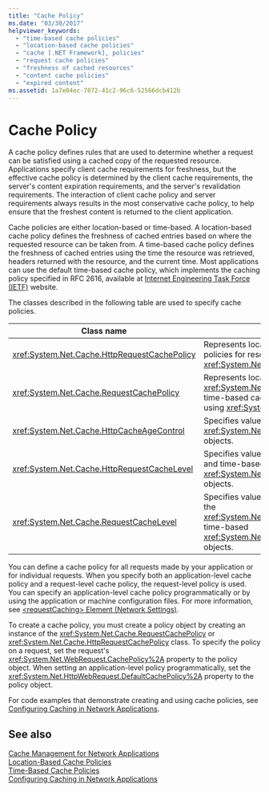 ```yaml
---
title: "Cache Policy"
ms.date: "03/30/2017"
helpviewer_keywords: 
  - "time-based cache policies"
  - "location-based cache policies"
  - "cache [.NET Framework], policies"
  - "request cache policies"
  - "freshness of cached resources"
  - "content cache policies"
  - "expired content"
ms.assetid: 1a7e04ec-7872-41c2-96c6-52566dcb412b
---
```

# Cache Policy
A cache policy defines rules that are used to determine whether a request can be satisfied using a cached copy of the requested resource. Applications specify client cache requirements for freshness, but the effective cache policy is determined by the client cache requirements, the server's content expiration requirements, and the server's revalidation requirements. The interaction of client cache policy and server requirements always results in the most conservative cache policy, to help ensure that the freshest content is returned to the client application.  
  
 Cache policies are either location-based or time-based. A location-based cache policy defines the freshness of cached entries based on where the requested resource can be taken from. A time-based cache policy defines the freshness of cached entries using the time the resource was retrieved, headers returned with the resource, and the current time. Most applications can use the default time-based cache policy, which implements the caching policy specified in RFC 2616, available at [Internet Engineering Task Force (IETF)](https://www.ietf.org/) website.  
  
 The classes described in the following table are used to specify cache policies.  
  
|Class name|Description|  
|----------------|-----------------|  
|<xref:System.Net.Cache.HttpRequestCachePolicy>|Represents location-based and time-based cache policies for resources requested using <xref:System.Net.HttpWebRequest> objects.|  
|<xref:System.Net.Cache.RequestCachePolicy>|Represents location-based cache policies or the <xref:System.Net.Cache.RequestCacheLevel.Default> time-based cache policy for resources requested using <xref:System.Net.WebRequest> objects.|  
|<xref:System.Net.Cache.HttpCacheAgeControl>|Specifies values used to create time-based <xref:System.Net.Cache.HttpRequestCachePolicy> objects.|  
|<xref:System.Net.Cache.HttpRequestCacheLevel>|Specifies values used to create location-based and time-based <xref:System.Net.Cache.HttpRequestCachePolicy> objects.|  
|<xref:System.Net.Cache.RequestCacheLevel>|Specifies values used to create location-based or the <xref:System.Net.Cache.RequestCacheLevel.Default> time-based <xref:System.Net.Cache.RequestCachePolicy> objects.|  
  
 You can define a cache policy for all requests made by your application or for individual requests. When you specify both an application-level cache policy and a request-level cache policy, the request-level policy is used. You can specify an application-level cache policy programmatically or by using the application or machine configuration files. For more information, see [\<requestCaching> Element (Network Settings)](../../../docs/framework/configure-apps/file-schema/network/requestcaching-element-network-settings.md).  
  
 To create a cache policy, you must create a policy object by creating an instance of the <xref:System.Net.Cache.RequestCachePolicy> or <xref:System.Net.Cache.HttpRequestCachePolicy> class. To specify the policy on a request, set the request's <xref:System.Net.WebRequest.CachePolicy%2A> property to the policy object. When setting an application-level policy programmatically, set the <xref:System.Net.HttpWebRequest.DefaultCachePolicy%2A> property to the policy object.  
  
 For code examples that demonstrate creating and using cache policies, see [Configuring Caching in Network Applications](../../../docs/framework/network-programming/configuring-caching-in-network-applications.md).  
  
## See also
 [Cache Management for Network Applications](../../../docs/framework/network-programming/cache-management-for-network-applications.md)  
 [Location-Based Cache Policies](../../../docs/framework/network-programming/location-based-cache-policies.md)  
 [Time-Based Cache Policies](../../../docs/framework/network-programming/time-based-cache-policies.md)  
 [Configuring Caching in Network Applications](../../../docs/framework/network-programming/configuring-caching-in-network-applications.md)
